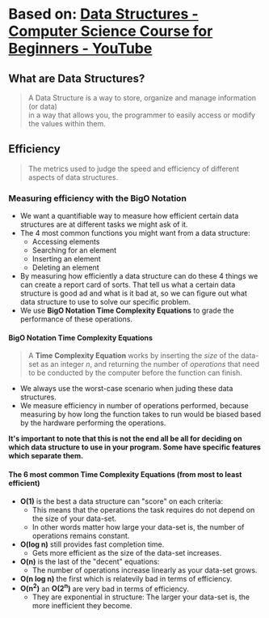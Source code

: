 # Based on: [Data Structures - Computer Science Course for Beginners - YouTube](https://youtu.be/zg9ih6SVACc)

## What are Data Structures?

> A Data Structure is a way to store, organize and manage information (or data)  
> in a way that allows you, the programmer to easily access or modify the values within them.  

## Efficiency

> The metrics used to judge the speed and efficiency of different aspects of data structures.

### Measuring efficiency with the **BigO Notation**

- We want a quantifiable way to measure how efficient certain data structures are at different tasks we might ask of it.
- The 4 most common functions you might want from a data structure:
  - Accessing elements
  - Searching for an element
  - Inserting an element
  - Deleting an element
- By measuring how efficiently a data structure can do these 4 things we can create a report card of sorts.
  That tell us what a certain data structure is good ad and what is it bad at,
  so we can figure out what data structure to use to solve our specific problem.
- We use **BigO Notation Time Complexity Equations** to grade the performance of these operations.

#### BigO Notation Time Complexity Equations

> A **Time Complexity Equation** works by inserting the *size* of the data-set as an integer *n*, and returning
> the number of *operations* that need to be conducted by the computer before the function can finish.

- We always use the worst-case scenario when juding these data structures.
- We measure efficiency in number of operations performed, because measuring by how long the function takes to
  run would be biased based by the hardware performing the operations.

**It's important to note that this is not the end all be all for deciding on which data structure to use in your program. Some have specific features which separate them.**

#### The 6 most common Time Complexity Equations (from most to least efficient)

- **O(1)** is the best a data structure can "score" on each criteria:
  - This means that the operations the task requires do not depend on the size of your data-set.
  - In other words matter how large your data-set is, the number of operations remains constant.
- **O(log n)** still provides fast completion time.
  - Gets more efficient as the size of the data-set increases.
- **O(n)** is the last of the "decent" equations:
  - The number of operations increase linearly as your data-set grows.
- **O(n log n)** the first which is relatevily bad in terms of efficiency.
- **O(n<sup>2</sup>)** an **O(2<sup>n</sup>)** are very bad in terms of efficiency.
  - They are exponential in structure: The larger your data-set is, the more inefficient they become.